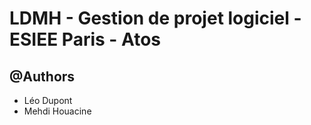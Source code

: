 # LDMH - Gestion de projet logiciel - ESIEE Paris - Atos

## @Authors

- Léo Dupont
- Mehdi Houacine